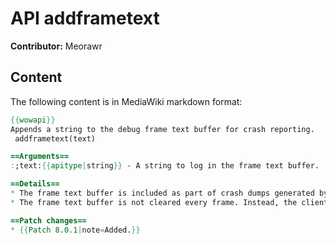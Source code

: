 # API addframetext

**Contributor:** Meorawr

## Content

The following content is in MediaWiki markdown format:

```mediawiki
{{wowapi}}
Appends a string to the debug frame text buffer for crash reporting.
 addframetext(text)

==Arguments==
:;text:{{apitype|string}} - A string to log in the frame text buffer.

==Details==
* The frame text buffer is included as part of crash dumps generated by the client.
* The frame text buffer is not cleared every frame. Instead, the client will keep accumulating strings into the buffer across multiple frames until it reaches a fixed capacity, at which point the buffer is then cleared.

==Patch changes==
* {{Patch 8.0.1|note=Added.}}
```